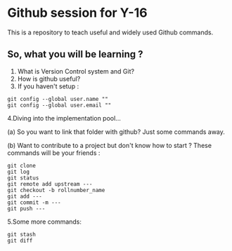 # Github session for Y-16
This is a repository to teach useful and widely used Github commands.

## So, what you will be learning ?
>
1. What is Version Control system and Git?
2. How is github useful?
3. If you haven't setup :
>
    git config --global user.name ""
    git config --global user.email ""
        
4.Diving into the implementation pool...
>
(a) So you want to link that folder with github? Just some commands away.
>
(b) Want to contribute to a project but don't know how to start ? These commands will be your friends :
>
    git clone
    git log
    git status
    git remote add upstream ---
    git checkout -b rollnumber_name
    git add ---
    git commit -m ---
    git push ---
5.Some more commands:
>
    git stash
    git diff
  
  
  
  
  
